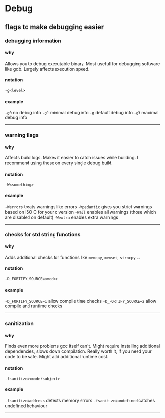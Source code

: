 # Debug
## flags to make debugging easier

### debugging information
#### why
Allows you to debug executable binary. Most usefull for debugging software like gdb. Largely affects execution speed.
#### notation
`-g<level>`
#### example
`-g0` no debug info
`-g1` minimal debug info
`-g`  default debug info
`-g3` maximal debug info

*****

### warning flags
#### why
Affects build logs. Makes it easier to catch issues while building. I recommend using these on every single debug build.
#### notation
`-W<something>`
#### example
`-Werrors` treats warnings like errors
`-Wpedantic` gives you strict warnings based on ISO C for your c version
`-Wall` enables all warnings (those which are disabled on default)
`-Wextra` enables extra warnings

*****

### checks for std string functions
#### why
Adds additional checks for functions like `memcpy`, `memset`, `strncpy` ...
#### notation
`-D_FORTIFY_SOURCE=<mode>`
#### example
`-D_FORTIFY_SOURCE=1` allow compile time checks
`-D_FORTIFY_SOURCE=2` allow compile and runtime checks

*****

### sanitization
#### why
Finds even more problems gcc itself can't. Might require installing additional dependencies, slows down compilation. Really worth it, if you need your code to be safe. Might add additional runtime cost.
#### notation
`-fsanitize=<mode/subject>`
#### example
`-fsanitize=address` detects memory errors
`-fsanitize=undefined` catches undefined behaviour

*****

